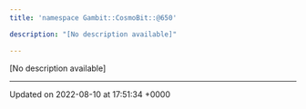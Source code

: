 ```yaml
---
title: 'namespace Gambit::CosmoBit::@650'

description: "[No description available]"

---
```







[No description available]






-------------------------------

Updated on 2022-08-10 at 17:51:34 +0000